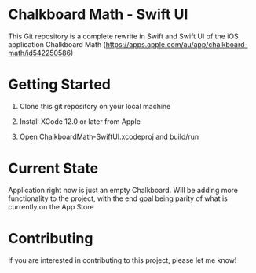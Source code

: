 # Chalkboard Math - Swift UI

This Git repository is a complete rewrite in Swift and Swift UI of the iOS application Chalkboard Math (https://apps.apple.com/au/app/chalkboard-math/id542250586)

# Getting Started

1. Clone this git repository on your local machine

2. Install XCode 12.0 or later from Apple

3. Open ChalkboardMath-SwiftUI.xcodeproj and build/run

# Current State 

Application right now is just an empty Chalkboard.  Will be adding more functionality to the project, with the end goal being parity of what is currently on the App Store

# Contributing

If you are interested in contributing to this project, please let me know!
